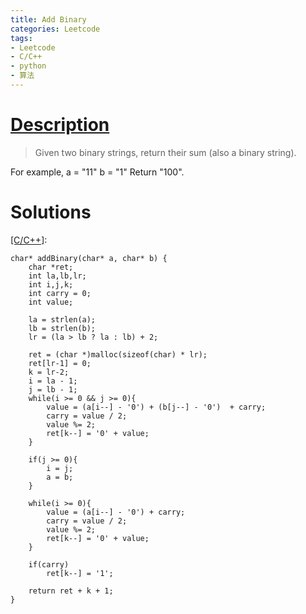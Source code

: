 ```yaml
---
title: Add Binary
categories: Leetcode
tags:
- Leetcode
- C/C++
- python
- 算法
---
```

# [Description](https://leetcode.com/problems/add-binary/#/description)
> Given two binary strings, return their sum (also a binary string).
> 
For example,
a = "11"
b = "1"
Return "100".

# Solutions
[\[C/C++\]](https://github.com/lightmen/leetcode/blob/master/c/string/add-binary.c):
```
char* addBinary(char* a, char* b) {
    char *ret;
    int la,lb,lr;
    int i,j,k;
    int carry = 0;
    int value;

    la = strlen(a);
    lb = strlen(b);
    lr = (la > lb ? la : lb) + 2;

    ret = (char *)malloc(sizeof(char) * lr);
    ret[lr-1] = 0;
    k = lr-2;
    i = la - 1;
    j = lb - 1;
    while(i >= 0 && j >= 0){
        value = (a[i--] - '0') + (b[j--] - '0')  + carry;
        carry = value / 2;
        value %= 2;
        ret[k--] = '0' + value;
    }

    if(j >= 0){
        i = j;
        a = b;
    }

    while(i >= 0){
        value = (a[i--] - '0') + carry;
        carry = value / 2;
        value %= 2;
        ret[k--] = '0' + value;
    }

    if(carry)
        ret[k--] = '1';

    return ret + k + 1;
}
```

